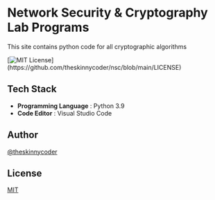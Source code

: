 # Network Security & Cryptography Lab Programs

This site contains python code for all cryptographic algorithms

[![MIT License](https://img.shields.io/apm/l/atomic-design-ui.svg?)](https://github.com/theskinnycoder/nsc/blob/main/LICENSE)

## **Tech Stack**

- **Programming Language** : Python 3.9
- **Code Editor** : Visual Studio Code

## **Author**

[@theskinnycoder](https://www.github.com/theskinnycoder)

## **License**

[MIT](https://choosealicense.com/licenses/mit/)
